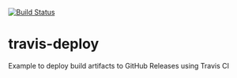 [![Build Status](https://travis-ci.com/falk-werner/travis-deploy.svg?branch=main)](https://travis-ci.com/falk-werner/travis-deploy)

# travis-deploy
Example to deploy build artifacts to GitHub Releases using Travis CI
